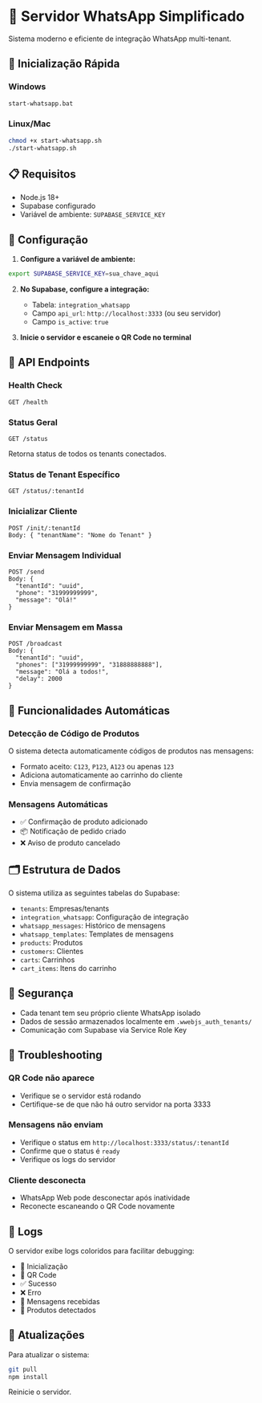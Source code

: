 # 📱 Servidor WhatsApp Simplificado

Sistema moderno e eficiente de integração WhatsApp multi-tenant.

## 🚀 Inicialização Rápida

### Windows
```bash
start-whatsapp.bat
```

### Linux/Mac
```bash
chmod +x start-whatsapp.sh
./start-whatsapp.sh
```

## 📋 Requisitos

- Node.js 18+
- Supabase configurado
- Variável de ambiente: `SUPABASE_SERVICE_KEY`

## 🔧 Configuração

1. **Configure a variável de ambiente:**
```bash
export SUPABASE_SERVICE_KEY=sua_chave_aqui
```

2. **No Supabase, configure a integração:**
   - Tabela: `integration_whatsapp`
   - Campo `api_url`: `http://localhost:3333` (ou seu servidor)
   - Campo `is_active`: `true`

3. **Inicie o servidor e escaneie o QR Code no terminal**

## 📡 API Endpoints

### Health Check
```
GET /health
```

### Status Geral
```
GET /status
```
Retorna status de todos os tenants conectados.

### Status de Tenant Específico
```
GET /status/:tenantId
```

### Inicializar Cliente
```
POST /init/:tenantId
Body: { "tenantName": "Nome do Tenant" }
```

### Enviar Mensagem Individual
```
POST /send
Body: {
  "tenantId": "uuid",
  "phone": "31999999999",
  "message": "Olá!"
}
```

### Enviar Mensagem em Massa
```
POST /broadcast
Body: {
  "tenantId": "uuid",
  "phones": ["31999999999", "31888888888"],
  "message": "Olá a todos!",
  "delay": 2000
}
```

## 🤖 Funcionalidades Automáticas

### Detecção de Código de Produtos
O sistema detecta automaticamente códigos de produtos nas mensagens:
- Formato aceito: `C123`, `P123`, `A123` ou apenas `123`
- Adiciona automaticamente ao carrinho do cliente
- Envia mensagem de confirmação

### Mensagens Automáticas
- ✅ Confirmação de produto adicionado
- 📦 Notificação de pedido criado
- ❌ Aviso de produto cancelado

## 🗂️ Estrutura de Dados

O sistema utiliza as seguintes tabelas do Supabase:
- `tenants`: Empresas/tenants
- `integration_whatsapp`: Configuração de integração
- `whatsapp_messages`: Histórico de mensagens
- `whatsapp_templates`: Templates de mensagens
- `products`: Produtos
- `customers`: Clientes
- `carts`: Carrinhos
- `cart_items`: Itens do carrinho

## 🔐 Segurança

- Cada tenant tem seu próprio cliente WhatsApp isolado
- Dados de sessão armazenados localmente em `.wwebjs_auth_tenants/`
- Comunicação com Supabase via Service Role Key

## 🐛 Troubleshooting

### QR Code não aparece
- Verifique se o servidor está rodando
- Certifique-se de que não há outro servidor na porta 3333

### Mensagens não enviam
- Verifique o status em `http://localhost:3333/status/:tenantId`
- Confirme que o status é `ready`
- Verifique os logs do servidor

### Cliente desconecta
- WhatsApp Web pode desconectar após inatividade
- Reconecte escaneando o QR Code novamente

## 📝 Logs

O servidor exibe logs coloridos para facilitar debugging:
- 🚀 Inicialização
- 📱 QR Code
- ✅ Sucesso
- ❌ Erro
- 📨 Mensagens recebidas
- 🛒 Produtos detectados

## 🔄 Atualizações

Para atualizar o sistema:
```bash
git pull
npm install
```

Reinicie o servidor.
